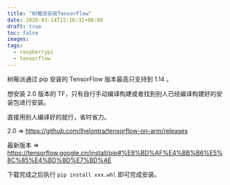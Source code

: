 ```yaml
---
title: "树莓派安装TensorFlow"
date: 2020-03-14T22:16:31+08:00
draft: true
toc: false
images:
tags: 
  - raspberrypi
  - tensorflow
---
```


树莓派通过 pip 安装的 TensorFlow 版本最高只支持到 1.14 。 

想安装 2.0 版本的 TF，只有自行手动编译构建或者找到别人已经编译构建好的安装包进行安装。

直接用别人编译好的就行，省时省力。

2.0 => https://github.com/lhelontra/tensorflow-on-arm/releases

最新版本 => https://tensorflow.google.cn/install/pip#%E8%BD%AF%E4%BB%B6%E5%8C%85%E4%BD%8D%E7%BD%AE

下载完成之后执行 `pip install xxx.whl` 即可完成安装。